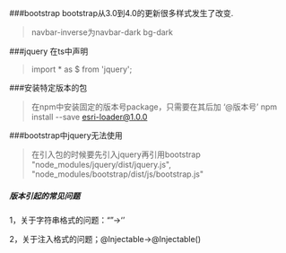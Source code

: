 ###bootstrap
bootstrap从3.0到4.0的更新很多样式发生了改变.
>navbar-inverse为navbar-dark bg-dark


###jquery
在ts中声明
>import * as $ from 'jquery';


###安装特定版本的包
>在npm中安装固定的版本号package，只需要在其后加 ‘@版本号’
npm install  --save  esri-loader@1.0.0

###bootstrap中jquery无法使用
>在引入包的时候要先引入jquery再引用bootstrap
"node_modules/jquery/dist/jquery.js",
 "node_modules/bootstrap/dist/js/bootstrap.js"



##### 版本引起的常见问题

1，关于字符串格式的问题：“”→‘’

2，关于注入格式的问题；@Injectable→@Injectable()

